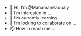 - 👋 Hi, I’m @Mahamanelaoualy
- 👀 I’m interested in ...
- 🌱 I’m currently learning ...
- 💞️ I’m looking to collaborate on ...
- 📫 How to reach me ...

<!---
Mahamanelaoualy/Mahamanelaoualy is a ✨ special ✨ repository because its `README.md` (this file) appears on your GitHub profile.
You can click the Preview link to take a look at your changes.
--->
